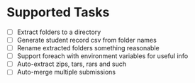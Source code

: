 # Supported Tasks
- [ ] Extract folders to a directory
- [ ] Generate student record csv from folder names
- [ ] Rename extracted folders something reasonable
- [ ] Support foreach with environment variables for useful info
- [ ] Auto-extract zips, tars, rars and such
- [ ] Auto-merge multiple submissions
